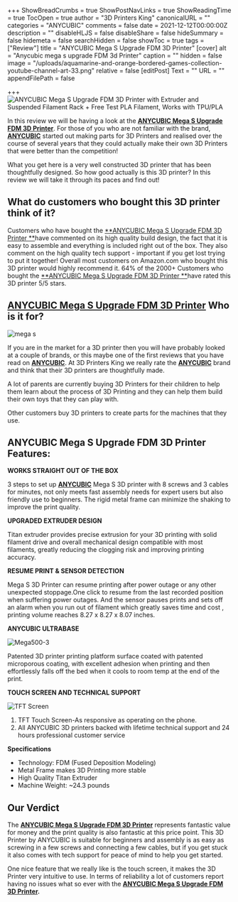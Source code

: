 +++
ShowBreadCrumbs = true
ShowPostNavLinks = true
ShowReadingTime = true
TocOpen = true
author = "3D Printers King"
canonicalURL = ""
categories = "ANYCUBIC"
comments = false
date = 2021-12-12T00:00:00Z
description = ""
disableHLJS = false
disableShare = false
hideSummary = false
hidemeta = false
searchHidden = false
showToc = true
tags = ["Review"]
title = "ANYCUBIC Mega S Upgrade FDM 3D Printer"
[cover]
alt = "Anycubic mega s upgrade FDM 3d Printer"
caption = ""
hidden = false
image = "/uploads/aquamarine-and-orange-bordered-games-collection-youtube-channel-art-33.png"
relative = false
[editPost]
Text = ""
URL = ""
appendFilePath = false

+++
![ANYCUBIC Mega S Upgrade FDM 3D Printer with Extruder and Suspended Filament Rack + Free Test PLA Filament, Works with TPU/PLA](https://images-na.ssl-images-amazon.com/images/I/71nTuXg4MRS._AC_UL604_SR604,400_.jpg)

In this review we will be having a look at the [**ANYCUBIC Mega S Upgrade FDM 3D Printer**](#).  For those of you who are not familiar with the brand, [**ANYCUBIC**](/categories/anycubic) started out making parts for 3D Printers and realised over the course of several years that they could actually make their own 3D Printers that were better than the competition!

What you get here is a very well constructed 3D printer that has been thoughtfully designed.  So how good actually is this 3D printer?  In this review we will take it through its paces and find out!

## **What do customers who bought this 3D printer think of it?**

Customers who have bought the [**ANYCUBIC Mega S Upgrade FDM 3D Printer **](#)have commented on its high quality build design, the fact that it is easy to assemble and everything is included right out of the box.  They also comment on the high quality tech support - important if you get lost trying to put it together!  Overall most customers on Amazon.com who bought this 3D printer would highly recommend it.  64% of the 2000+ Customers who bought the [**ANYCUBIC Mega S Upgrade FDM 3D Printer **](#)have rated this 3D printer 5/5 stars.

## [**ANYCUBIC Mega S Upgrade FDM 3D Printer**](#) **Who is it for?**

![mega s](https://m.media-amazon.com/images/S/aplus-media/sc/8a1ab259-8b64-4be5-919b-aa47c937b4c7.__CR0,0,970,600_PT0_SX970_V1___.jpg)

If you are in the market for a 3D printer then you will have probably looked at a couple of brands, or this maybe one of the first reviews that you have read on [**ANYCUBIC**](/categories/anycubic).  At 3D Printers King we really rate the [**ANYCUBIC**](/categories/anycubic) brand and think that their 3D printers are thoughtfully made.

A lot of parents are currently buying 3D Printers for their children to help them learn about the process of 3D Printing and they can help them build their own toys that they can play with.

Other customers buy 3D printers to create parts for the machines that they use.

## ANYCUBIC Mega S Upgrade FDM 3D Printer Features:

**WORKS STRAIGHT OUT OF THE BOX**

3 steps to set up [**ANYCUBIC**](/categories/anycubic) Mega S 3D printer with 8 screws and 3 cables for minutes, not only meets fast assembly needs for expert users but also friendly use to beginners. The rigid metal frame can minimize the shaking to improve the print quality.

**UPGRADED EXTRUDER DESIGN**

Titan extruder provides precise extrusion for your 3D printing with solid filament drive and overall mechanical design compatible with most filaments, greatly reducing the clogging risk and improving printing accuracy.

**RESUME PRINT & SENSOR DETECTION**

Mega S 3D Printer can resume printing after power outage or any other unexpected stoppage.One click to resume from the last recorded position when suffering power outages. And the sensor pauses prints and sets off an alarm when you run out of filament which greatly saves time and cost , printing volume reaches 8.27 x 8.27 x 8.07 inches.

**ANYCUBIC ULTRABASE**

![Mega500-3](https://m.media-amazon.com/images/S/aplus-media/sc/51a5277a-449f-4be5-84b2-6e09e08a2e3e.__CR0,0,300,300_PT0_SX300_V1___.jpg)

Patented 3D printer printing platform surface coated with patented microporous coating, with excellent adhesion when printing and then effortlessly falls off the bed when it cools to room temp at the end of the print.

**TOUCH SCREEN AND TECHNICAL SUPPORT**

![TFT Screen](https://m.media-amazon.com/images/S/aplus-media-library-service-media/06365bb8-9e11-4c25-abfb-c684ebec6127.__CR0,0,300,300_PT0_SX300_V1___.jpg)

1. TFT Touch Screen-As responsive as operating on the phone. 
2. All ANYCUBIC 3D printers backed with lifetime technical support and 24 hours professional customer service

**Specifications**

* Technology: FDM (Fused Deposition Modeling)
* Metal Frame makes 3D Printing more stable
* High Quality Titan Extruder
* Machine Weight: \~24.3 pounds

## Our Verdict

The [**ANYCUBIC Mega S Upgrade FDM 3D Printer**](#) represents fantastic value for money and the print quality is also fantastic at this price point.  This 3D Printer by ANYCUBIC is suitable for beginners and assembly is as easy as screwing in a few screws and connecting a few cables, but if you get stuck it also comes with tech support for peace of mind to help you get started.  

One nice feature that we really like is the touch screen, it makes the 3D Printer very intuitive to use.  In terms of reliability a lot of customers report having no issues what so ever with the [**ANYCUBIC Mega S Upgrade FDM 3D Printer**](#)**.**